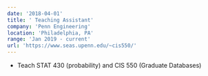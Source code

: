 ```yaml
---
date: '2018-04-01'
title: ' Teaching Assistant'
company: 'Penn Engineering'
location: 'Philadelphia, PA'
range: 'Jan 2019 - current'
url: 'https://www.seas.upenn.edu/~cis550/'
---
```


- Teach STAT 430 (probability) and CIS 550 (Graduate Databases)
